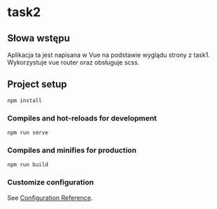 # task2

## Słowa wstępu


Aplikacja ta jest napisana w Vue na podstawie wyglądu strony z task1. Wykorzystuje vue router oraz obsługuje scss.


## Project setup

```
npm install
```

### Compiles and hot-reloads for development

```
npm run serve
```

### Compiles and minifies for production

```
npm run build
```

### Customize configuration

See [Configuration Reference](https://cli.vuejs.org/config/).
